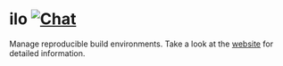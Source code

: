 <!--
SPDX-FileCopyrightText: The ilo Authors
SPDX-License-Identifier: 0BSD
 -->

# ilo [![Chat](https://img.shields.io/badge/matrix-%23talk.metio:matrix.org-brightgreen.svg?style=social&label=Matrix)](https://matrix.to/#/#talk.metio:matrix.org)

Manage reproducible build environments. Take a look at the [website](https://ilo.projects.metio.wtf/) for detailed information.
